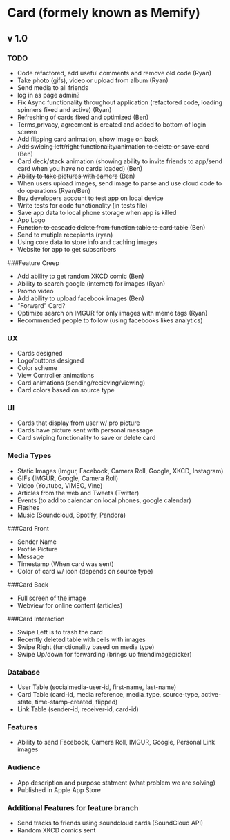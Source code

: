 Card (formely known as Memify)
====================
v 1.0
---------------------

### TODO
* Code refactored, add useful comments and remove old code (Ryan)
* Take photo (gifs), video or upload from album (Ryan)
* Send media to all friends
* log in as page admin?
* Fix Async functionality throughout application (refactored code, loading spinners fixed and active) (Ryan)
* Refreshing of cards fixed and optimized (Ben)
* Terms,privacy, agreement is created and added to bottom of login screen
* Add flipping card animation, show image on back
* ~~Add swiping left/right functionality/animation to delete or save card~~ (Ben)
* Card deck/stack animation (showing ability to invite friends to app/send card when you have no cards loaded) (Ben)
* ~~Ability to take pictures with camera~~ (Ben)
* When users upload images, send image to parse and use cloud code to do operations (Ryan/Ben)
* Buy developers account to test app on local device
* Write tests for code functionality (in tests file)
* Save app data to local phone storage when app is killed
* App Logo
* ~~Function to cascade delete from function table to card table~~ (Ben)
*  Send to mutiple recepients (ryan)
*  Using core data to store info and caching images
*  Website for app to get subscribers

###Feature Creep
* Add ability to get random XKCD comic (Ben)
* Ability to search google (internet) for images (Ryan)
* Promo video
* Add ability to upload facebook images (Ben)
* "Forward" Card?
* Optimize search on IMGUR for only images with meme tags (Ryan)
* Recommended people to follow (using facebooks likes analytics)

### UX
* Cards designed
* Logo/buttons designed
* Color scheme
* View Controller animations
* Card animations (sending/recieving/viewing)
* Card colors based on source type

### UI
* Cards that display from user w/ pro picture
* Cards have picture sent with personal message
* Card swiping functionality to save or delete card

### Media Types 
* Static Images (Imgur, Facebook, Camera Roll, Google, XKCD, Instagram)
* GIFs (IMGUR, Google, Camera Roll)
* Video (Youtube, VIMEO, Vine)
* Articles from the web and Tweets (Twitter)
* Events (to add to calendar on local phones, google calendar)
* Flashes
* Music (Soundcloud, Spotify, Pandora)

###Card Front
* Sender Name
* Profile Picture
* Message
* Timestamp (When card was sent)
* Color of card w/ icon (depends on source type)

###Card Back
* Full screen of the image
* Webview for online content (articles)

###Card Interaction

* Swipe Left is to trash the card
* Recently deleted table with cells with images
* Swipe Right (functionality based on media type)
* Swipe Up/down for forwarding (brings up friendimagepicker)

### Database
* User Table (socialmedia-user-id, first-name, last-name)
* Card Table (card-id, media reference, media_type, source-type, active-state, time-stamp-created, flipped)
* Link Table (sender-id, receiver-id, card-id)

### Features
* Ability to send Facebook, Camera Roll, IMGUR, Google, Personal Link images

### Audience
* App description and purpose statment (what problem we are solving)
* Published in Apple App Store

### Additional Features for feature branch
* Send tracks to friends using soundcloud cards (SoundCloud API)
* Random XKCD comics sent
